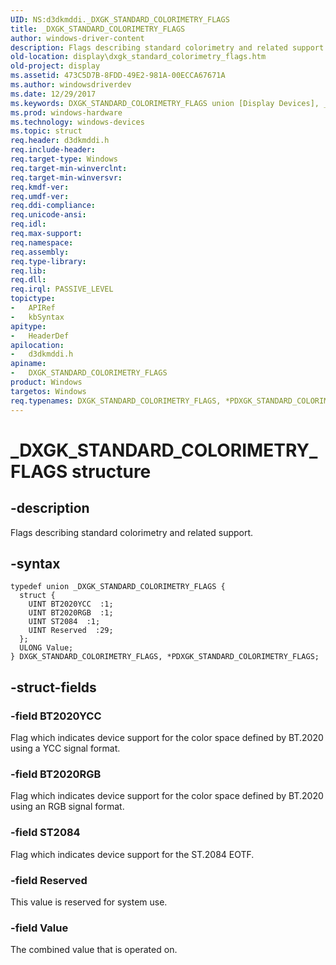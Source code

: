 ```yaml
---
UID: NS:d3dkmddi._DXGK_STANDARD_COLORIMETRY_FLAGS
title: _DXGK_STANDARD_COLORIMETRY_FLAGS
author: windows-driver-content
description: Flags describing standard colorimetry and related support.
old-location: display\dxgk_standard_colorimetry_flags.htm
old-project: display
ms.assetid: 473C5D7B-8FDD-49E2-981A-00ECCA67671A
ms.author: windowsdriverdev
ms.date: 12/29/2017
ms.keywords: DXGK_STANDARD_COLORIMETRY_FLAGS union [Display Devices], _DXGK_STANDARD_COLORIMETRY_FLAGS, PDXGK_STANDARD_COLORIMETRY_FLAGS union pointer [Display Devices], *PDXGK_STANDARD_COLORIMETRY_FLAGS, DXGK_STANDARD_COLORIMETRY_FLAGS, PDXGK_STANDARD_COLORIMETRY_FLAGS, d3dkmddi/PDXGK_STANDARD_COLORIMETRY_FLAGS, display.dxgk_standard_colorimetry_flags, d3dkmddi/DXGK_STANDARD_COLORIMETRY_FLAGS
ms.prod: windows-hardware
ms.technology: windows-devices
ms.topic: struct
req.header: d3dkmddi.h
req.include-header: 
req.target-type: Windows
req.target-min-winverclnt: 
req.target-min-winversvr: 
req.kmdf-ver: 
req.umdf-ver: 
req.ddi-compliance: 
req.unicode-ansi: 
req.idl: 
req.max-support: 
req.namespace: 
req.assembly: 
req.type-library: 
req.lib: 
req.dll: 
req.irql: PASSIVE_LEVEL
topictype: 
-	APIRef
-	kbSyntax
apitype: 
-	HeaderDef
apilocation: 
-	d3dkmddi.h
apiname: 
-	DXGK_STANDARD_COLORIMETRY_FLAGS
product: Windows
targetos: Windows
req.typenames: DXGK_STANDARD_COLORIMETRY_FLAGS, *PDXGK_STANDARD_COLORIMETRY_FLAGS
---
```


# _DXGK_STANDARD_COLORIMETRY_FLAGS structure


## -description


Flags describing standard colorimetry and related support.


## -syntax


````
typedef union _DXGK_STANDARD_COLORIMETRY_FLAGS {
  struct {
    UINT BT2020YCC  :1;
    UINT BT2020RGB  :1;
    UINT ST2084  :1;
    UINT Reserved  :29;
  };
  ULONG Value;
} DXGK_STANDARD_COLORIMETRY_FLAGS, *PDXGK_STANDARD_COLORIMETRY_FLAGS;
````


## -struct-fields




### -field BT2020YCC

Flag which indicates device support for the color space defined by BT.2020 using a YCC signal format.


### -field BT2020RGB

Flag which indicates device support for the color space defined by BT.2020 using an RGB signal format.


### -field ST2084

Flag which indicates device support for the ST.2084 EOTF.


### -field Reserved

This value is reserved for system use.


### -field Value

The combined value that is operated on.

